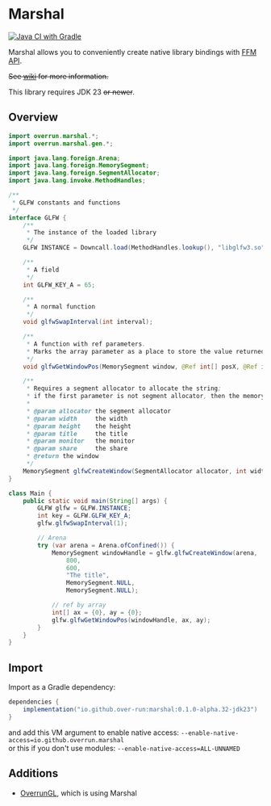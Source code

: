 # Marshal

[![Java CI with Gradle](https://github.com/Over-Run/marshal/actions/workflows/gradle.yml/badge.svg?event=push)](https://github.com/Over-Run/marshal/actions/workflows/gradle.yml)

Marshal allows you to conveniently create native library bindings with [FFM API](https://openjdk.org/jeps/454).

~~See [wiki](https://github.com/Over-Run/marshal/wiki) for more information.~~

This library requires JDK 23 ~~or newer~~.

## Overview

```java
import overrun.marshal.*;
import overrun.marshal.gen.*;

import java.lang.foreign.Arena;
import java.lang.foreign.MemorySegment;
import java.lang.foreign.SegmentAllocator;
import java.lang.invoke.MethodHandles;

/**
 * GLFW constants and functions
 */
interface GLFW {
    /**
     * The instance of the loaded library
     */
    GLFW INSTANCE = Downcall.load(MethodHandles.lookup(), "libglfw3.so");

    /**
     * A field
     */
    int GLFW_KEY_A = 65;

    /**
     * A normal function
     */
    void glfwSwapInterval(int interval);

    /**
     * A function with ref parameters.
     * Marks the array parameter as a place to store the value returned by C
     */
    void glfwGetWindowPos(MemorySegment window, @Ref int[] posX, @Ref int[] posY);

    /**
     * Requires a segment allocator to allocate the string;
     * if the first parameter is not segment allocator, then the memory stack is used
     *
     * @param allocator the segment allocator
     * @param width     the width
     * @param height    the height
     * @param title     the title
     * @param monitor   the monitor
     * @param share     the share
     * @return the window
     */
    MemorySegment glfwCreateWindow(SegmentAllocator allocator, int width, int height, String title, MemorySegment monitor, MemorySegment share);
}

class Main {
    public static void main(String[] args) {
        GLFW glfw = GLFW.INSTANCE;
        int key = GLFW.GLFW_KEY_A;
        glfw.glfwSwapInterval(1);

        // Arena
        try (var arena = Arena.ofConfined()) {
            MemorySegment windowHandle = glfw.glfwCreateWindow(arena,
                800,
                600,
                "The title",
                MemorySegment.NULL,
                MemorySegment.NULL);

            // ref by array
            int[] ax = {0}, ay = {0};
            glfw.glfwGetWindowPos(windowHandle, ax, ay);
        }
    }
}
```

## Import

Import as a Gradle dependency:

```groovy
dependencies {
    implementation("io.github.over-run:marshal:0.1.0-alpha.32-jdk23")
}
```

and add this VM argument to enable native access: `--enable-native-access=io.github.overrun.marshal`  
or this if you don't use modules: `--enable-native-access=ALL-UNNAMED`

## Additions

- [OverrunGL](https://github.com/Over-Run/overrungl), which is using Marshal
